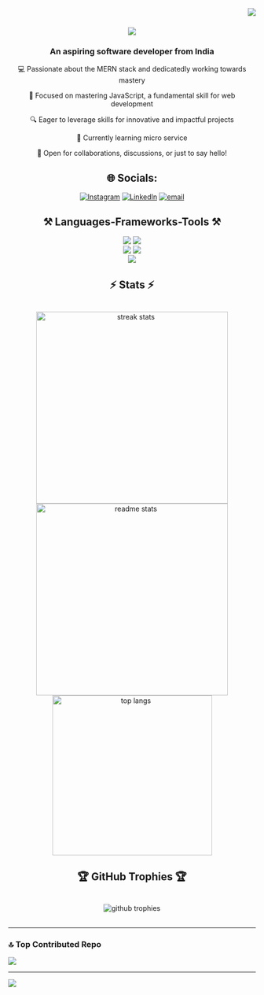 <img align='right' src="https://visitcount.itsvg.in/api?id=ijas9118&icon=6&color=4"/>

<h1 align="center" >
    <img src="https://readme-typing-svg.herokuapp.com/?font=Righteous&size=35&center=true&vCenter=true&width=500&height=70&duration=4000&lines=I'm+Ajmal+Aliyar!;+Expert+in+MernStack!" />
</h1>

<h3 align="center">An aspiring software developer from India</h3>

<div align="center">

 💻 Passionate about the MERN stack and dedicatedly working towards mastery

🚀 Focused on mastering JavaScript, a fundamental skill for web development

🔍 Eager to leverage skills for innovative and impactful projects

🌱 Currently learning micro service

🤝 Open for collaborations, discussions, or just to say hello!


## 🌐 Socials:
[![Instagram](https://img.shields.io/badge/Instagram-%23E4405F.svg?logo=Instagram&logoColor=white)](https://instagram.com/_aajma1.in) [![LinkedIn](https://img.shields.io/badge/LinkedIn-%230077B5.svg?logo=linkedin&logoColor=white)](https://www.linkedin.com/in/ajmal-ta/)  [![email](https://img.shields.io/badge/Email-D14836?logo=gmail&logoColor=white)](mailto:ajmal.aju.340711@gmail.com) 
 </div>





<div align="center">
  <h2 align="center">⚒️ Languages-Frameworks-Tools ⚒️</h2>
    <img src="https://skillicons.dev/icons?i=html,css,javascript,typescript,c" />
    <img src="https://skillicons.dev/icons?i=bootstrap,react,nextjs,tailwind,materialui" /><br>
    <img src="https://skillicons.dev/icons?i=mysql,firebase,mongodb,postgres,redis" />
    <img src="https://skillicons.dev/icons?i=nodejs,express,jquery,npm" /><br>
    <img src="https://skillicons.dev/icons?i=aws,vercel,nginx,git,github" /><br>
</div>


<h2 align="center">⚡ Stats ⚡</h2>
<br>
<div align=center>
  <img width=390 src="https://github-readme-stats.vercel.app/api?username=ajmalaju3&show_icons=true&theme=radical&hide_border=false&include_all_commits=false&count_private=false&border_radius=10" alt="streak stats"/>
  <img width=390 src="https://github-readme-streak-stats.herokuapp.com/?user=ajmalaju3&theme=radical&hide_border=false&border_radius=10" alt="readme stats" />
  <br/>
  <img width=325 align="center" src="https://github-readme-stats.vercel.app/api/top-langs/?username=ajmalaju3&theme=radical&hide_border=false&include_all_commits=false&count_private=false&layout=compact&border_radius=10&size_weight=0.5&count_weight=0.5" alt="top langs" />
</div>

<h2 align="center">🏆 GitHub Trophies 🏆</h2>
<br/>
<div align="center">
  <img src="https://github-profile-trophy.vercel.app/?username=ajmalaju3&theme=radical&no-frame=false&no-bg=true&margin-w=4" alt="github trophies"/>
</div>
<br/>
<hr/>


### 🔝 Top Contributed Repo
![](https://github-contributor-stats.vercel.app/api?username=ajmalaju3&limit=5&theme=dark&combine_all_yearly_contributions=true)

---
[![](https://visitcount.itsvg.in/api?id=ajmalaju3&icon=0&color=0)](https://visitcount.itsvg.in)


